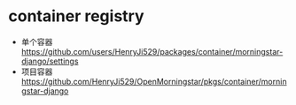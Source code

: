 # container registry
* 单个容器
https://github.com/users/HenryJi529/packages/container/morningstar-django/settings
* 项目容器
https://github.com/HenryJi529/OpenMorningstar/pkgs/container/morningstar-django